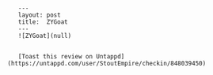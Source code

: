 
       ---
       layout: post
       title:  ZYGoat
       ---
       ![ZYGoat](null)

       
       [Toast this review on Untappd](https://untappd.com/user/StoutEmpire/checkin/848039450)
       